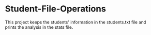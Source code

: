 # Student-File-Operations
This project keeps the students' information in the students.txt file and prints the analysis in the stats file.

